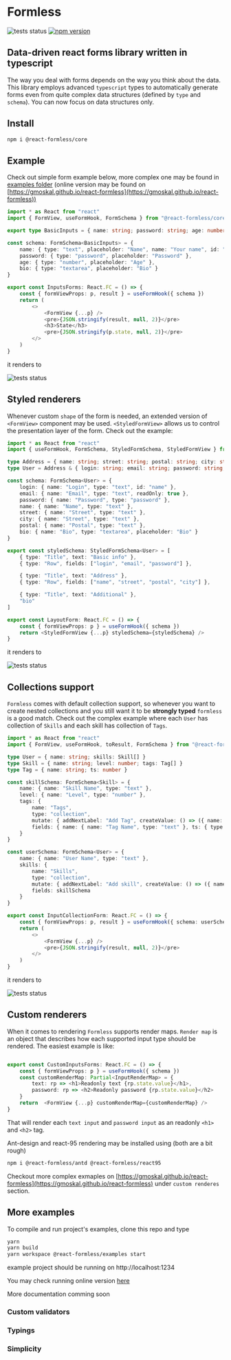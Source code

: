# Formless

![tests status](https://github.com/gmoskal/react-formless/workflows/CI/badge.svg)
[![npm version](https://badge.fury.io/js/%40react-formless%2Fcore.svg)](https://badge.fury.io/js/%40react-formless%2Fcore)

## Data-driven react forms library written in typescript

The way you deal with forms depends on the way you think about the data.
This library employs advanced `typescript` types to automatically generate forms even
from quite complex data structures (defined by `type` and `schema`).
You can now focus on data structures only.

## Install

```sh
npm i @react-formless/core
```

## Example

Check out simple form example below, more complex one may be found in [examples folder](packages/examples/src) (online version may be found on [https://gmoskal.github.io/react-formless](https://gmoskal.github.io/react-formless))

```typescript tsx
import * as React from "react"
import { FormView, useFormHook, FormSchema } from "@react-formless/core"

export type BasicInputs = { name: string; password: string; age: number; bio: string }

const schema: FormSchema<BasicInputs> = {
    name: { type: "text", placeholder: "Name", name: "Your name", id: "name" },
    password: { type: "password", placeholder: "Password" },
    age: { type: "number", placeholder: "Age" },
    bio: { type: "textarea", placeholder: "Bio" }
}

export const InputsForms: React.FC = () => {
    const { formViewProps: p, result } = useFormHook({ schema })
    return (
        <>
            <FormView {...p} />
            <pre>{JSON.stringify(result, null, 2)}</pre>
            <h3>State</h3>
            <pre>{JSON.stringify(p.state, null, 2)}</pre>
        </>
    )
}
```

it renders to

![tests status](packages/examples/assets/basic.png)

## Styled renderers

Whenever custom `shape` of the form is needed, an extended version of `<FormView>` component may be used. `<StyledFormView>` allows us to control the presentation layer of the form.
Check out the example:

```typescript tsx
import * as React from "react"
import { useFormHook, FormSchema, StyledFormSchema, StyledFormView } from "@react-formless/core"

type Address = { name: string; street: string; postal: string; city: string }
type User = Address & { login: string; email: string; password: string; bio: string }

const schema: FormSchema<User> = {
    login: { name: "Login", type: "text", id: "name" },
    email: { name: "Email", type: "text", readOnly: true },
    password: { name: "Password", type: "password" },
    name: { name: "Name", type: "text" },
    street: { name: "Street", type: "text" },
    city: { name: "Street", type: "text" },
    postal: { name: "Postal", type: "text" },
    bio: { name: "Bio", type: "textarea", placeholder: "Bio" }
}

export const styledSchema: StyledFormSchema<User> = [
    { type: "Title", text: "Basic info" },
    { type: "Row", fields: ["login", "email", "password"] },

    { type: "Title", text: "Address" },
    { type: "Row", fields: ["name", "street", "postal", "city"] },

    { type: "Title", text: "Additional" },
    "bio"
]

export const LayoutForm: React.FC = () => {
    const { formViewProps: p } = useFormHook({ schema })
    return <StyledFormView {...p} styledSchema={styledSchema} />
}
```

it renders to

![tests status](packages/examples/assets/layout.png)

## Collections support

`Formless` comes with default collection support, so whenever you want to create nested collections and you still want it to be __strongly typed__ `formless` is a good match.
Check out the complex example where each `User` has collection of `Skills` and each skill has collection of `Tags`.

```typescript tsx
import * as React from "react"
import { FormView, useFormHook, toResult, FormSchema } from "@react-formless/core"

type User = { name: string; skills: Skill[] }
type Skill = { name: string; level: number; tags: Tag[] }
type Tag = { name: string; ts: number }

const skillSchema: FormSchema<Skill> = {
    name: { name: "Skill Name", type: "text" },
    level: { name: "Level", type: "number" },
    tags: {
        name: "Tags",
        type: "collection",
        mutate: { addNextLabel: "Add Tag", createValue: () => ({ name: "", ts: new Date().getTime() }) },
        fields: { name: { name: "Tag Name", type: "text" }, ts: { type: "hidden" } }
    }
}

const userSchema: FormSchema<User> = {
    name: { name: "User Name", type: "text" },
    skills: {
        name: "Skills",
        type: "collection",
        mutate: { addNextLabel: "Add skill", createValue: () => ({ name: "", level: 0, tags: [] }) },
        fields: skillSchema
    }
}

export const InputCollectionForm: React.FC = () => {
    const { formViewProps: p, result } = useFormHook({ schema: userSchema })
    return (
        <>
            <FormView {...p} />
            <pre>{JSON.stringify(result, null, 2)}</pre>
        </>
    )
}

```

it renders to

![tests status](packages/examples/assets/collections.png)

## Custom renderers

When it comes to rendering `Formless` supports render maps. `Render map` is an object that describes how each supported input type should be rendered.
The easiest example is like:

```typescript tsx

export const CustomInputsForms: React.FC = () => {
    const { formViewProps: p } = useFormHook({ schema })
    const customRenderMap: Partial<InputRenderMap> = {
        text: rp => <h1>Readonly text {rp.state.value}</h1>,
        password: rp => <h2>Readonly password {rp.state.value}</h2>
    }
    return  <FormView {...p} customRenderMap={customRenderMap} />
}
```

That will render each `text input` and `password input` as an readonly `<h1>` and `<h2>` tag.

Ant-design and react-95 rendering may be installed using (both are a bit rough)

```sh
npm i @react-formless/antd @react-formless/react95
```

Checkout more complex exmaples on [https://gmoskal.github.io/react-formless](https://gmoskal.github.io/react-formless) under `custom renderes` section.

## More examples

To compile and run project's examples, clone this repo and type

```bash
yarn
yarn build
yarn workspace @react-formless/examples start
```

example project should be running on http://localhost:1234

You may check running online version [here](https://gmoskal.github.io/react-formless)

More documentation comming soon

### Custom validators



### Typings

### Simplicity
